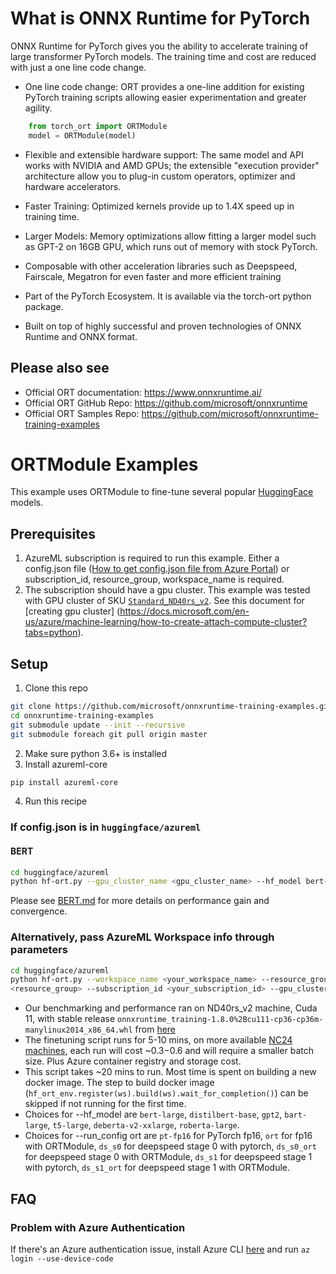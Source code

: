 # What is ONNX Runtime for PyTorch

ONNX Runtime for PyTorch gives you the ability to accelerate training of large transformer PyTorch models. The training time and cost are reduced with just a one line code change.

- One line code change: ORT provides a one-line addition for existing PyTorch training scripts allowing easier experimentation and greater agility.
```python
    from torch_ort import ORTModule
    model = ORTModule(model)
```

- Flexible and extensible hardware support: The same model and API works with NVIDIA and AMD GPUs; the extensible "execution provider" architecture allow you to plug-in custom operators, optimizer and hardware accelerators.

- Faster Training: Optimized kernels provide up to 1.4X speed up in training time.

- Larger Models: Memory optimizations allow fitting a larger model such as GPT-2 on 16GB GPU, which runs out of memory with stock PyTorch.

- Composable with other acceleration libraries such as Deepspeed, Fairscale, Megatron for even faster and more efficient training

- Part of the PyTorch Ecosystem. It is available via the torch-ort python package.
 
- Built on top of highly successful and proven technologies of ONNX Runtime and ONNX format.

## Please also see
- Official ORT documentation: https://www.onnxruntime.ai/  
- Official ORT GitHub Repo: https://github.com/microsoft/onnxruntime
- Official ORT Samples Repo: https://github.com/microsoft/onnxruntime-training-examples

# ORTModule Examples
This example uses ORTModule to fine-tune several popular [HuggingFace](https://huggingface.co/) models.

## Prerequisites
1. AzureML subscription is required to run this example. Either a config.json file ([How to get config.json file from Azure Portal](https://docs.microsoft.com/en-us/azure/machine-learning/how-to-configure-environment#workspace)) or subscription_id, resource_group, workspace_name is required.
2. The subscription should have a gpu cluster. This example was tested with GPU cluster of SKU [`Standard_ND40rs_v2`](https://docs.microsoft.com/en-us/azure/virtual-machines/ndv2-series). See this document for [creating gpu cluster] (https://docs.microsoft.com/en-us/azure/machine-learning/how-to-create-attach-compute-cluster?tabs=python).

## Setup
1. Clone this repo
```bash
git clone https://github.com/microsoft/onnxruntime-training-examples.git
cd onnxruntime-training-examples
git submodule update --init --recursive
git submodule foreach git pull origin master
```
2. Make sure python 3.6+ is installed
3. Install azureml-core
```bash
pip install azureml-core
```
4. Run this recipe

### If config.json is in `huggingface/azureml`
#### BERT
```bash
cd huggingface/azureml
python hf-ort.py --gpu_cluster_name <gpu_cluster_name> --hf_model bert-large --run_config ort
```
Please see [BERT.md](BERT.md) for more details on performance gain and convergence.
### Alternatively, pass AzureML Workspace info through parameters
```bash
cd huggingface/azureml
python hf-ort.py --workspace_name <your_workspace_name> --resource_group 
<resource_group> --subscription_id <your_subscription_id> --gpu_cluster_name <gpu_cluster_name> --hf_model bert-large --run_config ort
```
- Our benchmarking and performance ran on ND40rs_v2 machine, Cuda 11, with stable release `onnxruntime_training-1.8.0%2Bcu111-cp36-cp36m-manylinux2014_x86_64.whl` from [here](https://onnxruntimepackages.z14.web.core.windows.net/onnxruntime_stable_cu111.html)
- The finetuning script runs for 5-10 mins, on more available [NC24 machines](https://azure.microsoft.com/en-us/pricing/details/machine-learning/), each run will cost ~$0.3-$0.6 and will require a smaller batch size. Plus Azure container registry and storage cost.
- This script takes ~20 mins to run. Most time is spent on building a new docker image. The step to build docker image (`hf_ort_env.register(ws).build(ws).wait_for_completion()`) can be skipped if not running for the first time.
- Choices for --hf_model are `bert-large`, `distilbert-base`, `gpt2`, `bart-large`, `t5-large`, `deberta-v2-xxlarge`, `roberta-large`.
- Choices for --run_config ort are `pt-fp16` for PyTorch fp16, `ort` for fp16 with ORTModule, `ds_s0` for deepspeed stage 0 with pytorch, `ds_s0_ort` for deepspeed stage 0 with ORTModule, `ds_s1` for deepspeed stage 1 with pytorch, `ds_s1_ort` for deepspeed stage 1 with ORTModule.

## FAQ
### Problem with Azure Authentication
If there's an Azure authentication issue, install Azure CLI [here](https://docs.microsoft.com/en-us/cli/azure/) and run `az login --use-device-code`